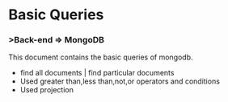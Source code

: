 <h1>Basic Queries</h1>
<h3>>Back-end => MongoDB</h3
<p>This document contains the basic queries of mongodb.</p>
<ul>
<li>find all documents | find particular documents</li>
<li>Used greater than,less than,not,or operators and conditions</li>
<li>Used projection</li>
</ul>


